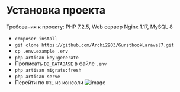 <h1>Установка проекта</h1>

Требования к проекту: PHP 7.2.5, Web сервер Nginx 1.17, MySQL 8

- `composer install`
- `git clone https://github.com/Archi2903/GurstbookLaravel7.git`
- `cp .env.example .env`
- `php artisan key:generate`
- Прописать `DB_DATABASE` в файле `.env`
- `php artisan migrate:fresh `
- `php artisan serve`
- Перейти по `URL` из консоли
 ![image](https://user-images.githubusercontent.com/77768569/122797612-52d64b80-d2c8-11eb-997b-b208ac661b73.png)

